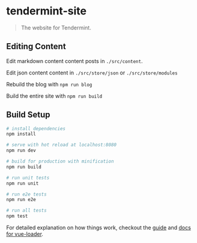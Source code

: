 # tendermint-site

> The website for Tendermint.

## Editing Content

Edit markdown content content posts in `./src/content`.

Edit json content content in `./src/store/json` or `./src/store/modules`

Rebuild the blog with `npm run blog`

Build the entire site with `npm run build`

## Build Setup

``` bash
# install dependencies
npm install

# serve with hot reload at localhost:8080
npm run dev

# build for production with minification
npm run build

# run unit tests
npm run unit

# run e2e tests
npm run e2e

# run all tests
npm test
```

For detailed explanation on how things work, checkout the [guide](http://vuejs-templates.github.io/webpack/) and [docs for vue-loader](http://vuejs.github.io/vue-loader).
